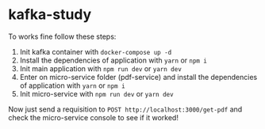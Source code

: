 # kafka-study

To works fine follow these steps:
1. Init kafka container with ```docker-compose up -d```
2. Install the dependencies of application with ```yarn``` or ```npm i```
3. Init main application with ```npm run dev``` or ```yarn dev```
4. Enter on micro-service folder (pdf-service) and install the dependencies of application with ```yarn``` or ```npm i```
5. Init micro-service with ```npm run dev``` or ```yarn dev```

Now just send a requisition to ```POST http://localhost:3000/get-pdf``` and check the micro-service console to see if it worked!
